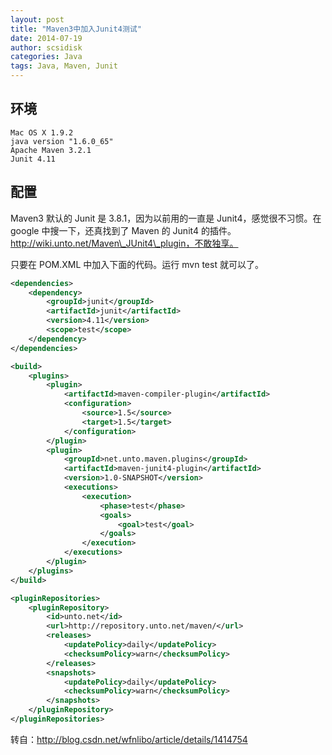 ```yaml
---
layout: post
title: "Maven3中加入Junit4测试"
date: 2014-07-19
author: scsidisk
categories: Java
tags: Java, Maven, Junit
---
```


## 环境

```
Mac OS X 1.9.2
java version "1.6.0_65"
Apache Maven 3.2.1
Junit 4.11
```

## 配置

Maven3 默认的 Junit 是 3.8.1，因为以前用的一直是 Junit4，感觉很不习惯。在  google 中搜一下，还真找到了 Maven 的 Junit4 的插件。http://wiki.unto.net/Maven\_JUnit4\_plugin，不敢独享。

只要在 POM.XML 中加入下面的代码。运行 mvn test 就可以了。

```xml
<dependencies>
    <dependency>
        <groupId>junit</groupId>
        <artifactId>junit</artifactId>
        <version>4.11</version>
        <scope>test</scope>
    </dependency>
</dependencies>

<build>
    <plugins>
        <plugin>
            <artifactId>maven-compiler-plugin</artifactId>
            <configuration>
                <source>1.5</source>
                <target>1.5</target>
            </configuration>
        </plugin>
        <plugin>
            <groupId>net.unto.maven.plugins</groupId>
            <artifactId>maven-junit4-plugin</artifactId>
            <version>1.0-SNAPSHOT</version>
            <executions>
                <execution>
                    <phase>test</phase>
                    <goals>
                        <goal>test</goal>
                    </goals>
                </execution>
            </executions>
        </plugin>
    </plugins>
</build>

<pluginRepositories>
    <pluginRepository>
        <id>unto.net</id>
        <url>http://repository.unto.net/maven/</url>
        <releases>
            <updatePolicy>daily</updatePolicy>
            <checksumPolicy>warn</checksumPolicy>
        </releases>
        <snapshots>
            <updatePolicy>daily</updatePolicy>
            <checksumPolicy>warn</checksumPolicy>
        </snapshots>
    </pluginRepository>
</pluginRepositories>
 ```

转自：http://blog.csdn.net/wfnlibo/article/details/1414754